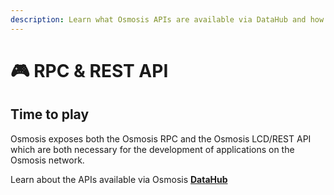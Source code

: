 ```yaml
---
description: Learn what Osmosis APIs are available via DataHub and how to use them
---
```


# 🎮 RPC & REST API

## Time to play

Osmosis exposes both the Osmosis RPC and the Osmosis LCD/REST API which are both necessary for the development of applications on the Osmosis network.

Learn about the APIs available via Osmosis [**DataHub**](https://datahub.figment.io/sign\_up?service=osmosis)
